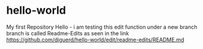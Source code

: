 # hello-world
My first Repository
Hello - i am testing this edit function under a new branch
branch is called Readme-Edits as seen in the link
https://github.com/diguerd/hello-world/edit/readme-edits/README.md
